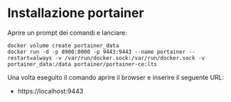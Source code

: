 # Installazione portainer


Aprire un prompt dei comandi e lanciare:

```shell
docker volume create portainer_data
docker run -d -p 8900:8000 -p 9443:9443 --name portainer --restart=always -v /var/run/docker.sock:/var/run/docker.sock -v portainer_data:/data portainer/portainer-ce:lts
```

Una volta eseguito il comando aprire il browser e inserire il seguente URL:

- https://localhost:9443